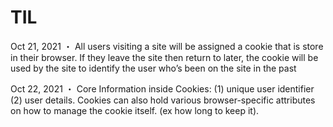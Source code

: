 # TIL

Oct 21, 2021
・ All users visiting a site will be assigned a cookie that is store in their browser. If they leave the site then return to  later, the cookie will be used by the site to identify the user who’s been on the site in the past

Oct 22, 2021
・ Core Information inside Cookies: (1) unique user identifier (2) user details. Cookies can also hold various browser-specific attributes on how to manage the cookie itself. (ex how long to keep it).
